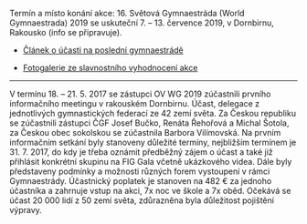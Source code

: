 ﻿---
nazev: Světová gymnaestráda, Dornbirn 2019
tags: ustredi→jednota
---

Termín a místo konání akce: 16. Světová Gymnaestráda (World Gymnaestrada) 2019 se uskuteční  7. – 13. července 2019, v Dornbirnu, Rakousko (info se připravuje).

* [Článek o účasti na poslední gymnaestrádě](https://drive.google.com/open?id=0B0w6gDorCVUkYUpfWUZQb19ta2FMUkVsdERSOVRtcGpaWlQ4)

* [Fotogalerie ze slavnostního vyhodnocení akce](http://ivooa.rajce.idnes.cz/2.10.2015_-_Slavnostni_setkani_ucastniku_15._Svetove_gymnaestrady_v_Helsinkach_v_Praze_Tyrsove_dome/)

---

V termínu 18. – 21. 5. 2017 se zástupci OV WG 2019 zúčastnili prvního informačního meetingu v rakouském Dornbirnu. Účast, delegace z jednotlivých gymnastických federací ze 42 zemí světa. Za Českou republiku se zúčastnili zástupci ČGF Josef Bučko, Renáta Řehořová a Michal Šotola, za Českou obec sokolskou se zúčastnila Barbora Vilímovská. Na prvním informačním setkání byly stanoveny důležité termíny, nejbližším termínem je 31. 7. 2017, do kdy je třeba oznámit předběžný zájem o účast a také již přihlásit konkrétní skupinu na FIG Gala včetně ukázkového videa. Dále byly představeny podmínky a možnosti různých forem vystoupení v rámci Gymnaestrády. Účastnický poplatek je stanoven na 482 € za jednoho účastníka a zahrnuje vstup na akci, 7x noc ve škole a 7x oběd. Očekává se účast 20 000 lidí z 50 zemí světa, zdůrazněna byla důležitost pojištění výpravy.

